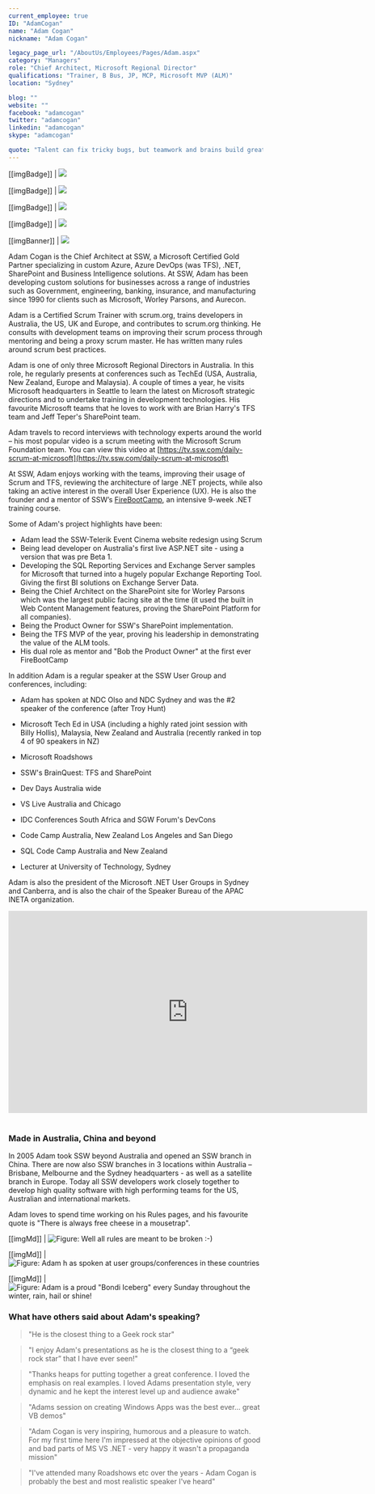 ```yaml
---
current_employee: true
ID: "AdamCogan"
name: "Adam Cogan"
nickname: "Adam Cogan"

legacy_page_url: "/AboutUs/Employees/Pages/Adam.aspx"
category: "Managers"
role: "Chief Architect, Microsoft Regional Director"
qualifications: "Trainer, B Bus, JP, MCP, Microsoft MVP (ALM)"
location: "Sydney"

blog: ""
website: ""
facebook: "adamcogan"
twitter: "adamcogan"
linkedin: "adamcogan"
skype: "adamcogan"

quote: "Talent can fix tricky bugs, but teamwork and brains build great software. "
---
```


[[imgBadge]]
| ![](./Images/Bio/microsoftCertified.jpg)

[[imgBadge]]
| ![](./Images/Bio/Microsoft-Regional-Director-35h.png)

[[imgBadge]]
| ![](./Images/Bio/scrumtrainer.png)

[[imgBadge]]
| ![](./Images/Bio/scrum-badges.jpg)

[[imgBanner]]
| ![](./Images/Bio/devops.png)

Adam Cogan is the Chief Architect at SSW, a Microsoft Certified Gold Partner specializing in custom Azure, Azure DevOps (was TFS), .NET, SharePoint and Business Intelligence solutions. At SSW, Adam has been developing custom solutions for businesses across a range of industries such as Government, engineering, banking, insurance, and manufacturing since 1990 for clients such as Microsoft, Worley Parsons, and Aurecon.

Adam is a Certified Scrum Trainer with scrum.org, trains developers in Australia, the US, UK and Europe, and contributes to scrum.org thinking. He consults with development teams on improving their scrum process through mentoring and being a proxy scrum master. He has written many rules around scrum best practices.

Adam is one of only three Microsoft Regional Directors in Australia. In this role, he regularly presents at conferences such as TechEd (USA, Australia, New Zealand, Europe and Malaysia). A couple of times a year, he visits Microsoft headquarters in Seattle to learn the latest on Microsoft strategic directions and to undertake training in development technologies. His favourite Microsoft teams that he loves to work with are Brian Harry's TFS team and Jeff Teper's SharePoint team.

Adam travels to record interviews with technology experts around the world – his most popular video is a scrum meeting with the Microsoft Scrum Foundation team. You can view this video at [https://tv.ssw.com/daily-scrum-at-microsoft](https://tv.ssw.com/daily-scrum-at-microsoft)

At SSW, Adam enjoys working with the teams, improving their usage of Scrum and TFS, reviewing the architecture of large .NET projects, while also taking an active interest in the overall User Experience (UX). He is also the founder and a mentor of SSW’s [FireBootCamp](https://firebootcamp.com), an intensive 9-week .NET training course.

Some of Adam's project highlights have been:

- Adam lead the SSW-Telerik Event Cinema website redesign using Scrum
- Being lead developer on Australia's first live ASP.NET site - using a version that was pre Beta 1.
- Developing the SQL Reporting Services and Exchange Server samples for Microsoft that turned into a hugely popular Exchange Reporting Tool. Giving the first BI solutions on Exchange Server Data.
- Being the Chief Architect on the SharePoint site for Worley Parsons which was the largest public facing site at the time (it used the built in Web Content Management features, proving the SharePoint Platform for all companies).
- Being the Product Owner for SSW's SharePoint implementation.
- Being the TFS MVP of the year, proving his leadership in demonstrating the value of the ALM tools.
- His dual role as mentor and "Bob the Product Owner" at the first ever FireBootCamp

In addition Adam is a regular speaker at the SSW User Group and conferences, including:

- Adam has spoken at NDC Olso and NDC Sydney and was the #2 speaker of the conference (after Troy Hunt)

- Microsoft Tech Ed in USA (including a highly rated joint session with Billy Hollis), Malaysia, New Zealand and Australia (recently ranked in top 4 of 90 speakers in NZ)
- Microsoft Roadshows
- SSW's BrainQuest: TFS and SharePoint
- Dev Days Australia wide
- VS Live Australia and Chicago
- IDC Conferences South Africa and SGW Forum's DevCons
- Code Camp Australia, New Zealand Los Angeles and San Diego
- SQL Code Camp Australia and New Zealand
- Lecturer at University of Technology, Sydney

Adam is also the president of the Microsoft .NET User Groups in Sydney and Canberra, and is also the chair of the Speaker Bureau of the APAC INETA organization.

<iframe width="710" height="400" src="https://www.youtube.com/embed/0gSgpzmbrBM" frameborder="0"></iframe> 

### Made in Australia, China and beyond

In 2005 Adam took SSW beyond Australia and opened an SSW branch in China. There are now also SSW branches in 3 locations within Australia – Brisbane, Melbourne and the Sydney headquarters - as well as a satellite branch in Europe. Today all SSW developers work closely together to develop high quality software with high performing teams for the US, Australian and international markets.

Adam loves to spend time working on his Rules pages, and his favourite quote is "There is always free cheese in a mousetrap".

[[imgMd]]
| ![Figure: Well all rules are meant to be broken :-)](./Images/Bio/figureMouse.jpg)

[[imgMd]]
| ![Figure: Adam h as spoken at user groups/conferences in these countries](./Images/Bio/figureMap.jpg)

[[imgMd]]
| ![Figure: Adam is a proud "Bondi Iceberg" every Sunday throughout the winter, rain, hail or shine!](./Images/Bio/figureIce.jpg)

### What have others said about Adam's speaking?

> "He is the closest thing to a Geek rock star"

> "I enjoy Adam's presentations as he is the closest thing to a “geek rock star” that I have ever seen!"

> "Thanks heaps for putting together a great conference. I loved the emphasis on real examples. I loved Adams presentation style, very dynamic and he kept the interest level up and audience awake"

> "Adams session on creating Windows Apps was the best ever… great VB demos"

> "Adam Cogan is very inspiring, humorous and a pleasure to watch. For my first time here I'm impressed at the objective opinions of good and bad parts of MS VS .NET - very happy it wasn't a propaganda mission"

> "I've attended many Roadshows etc over the years - Adam Cogan is probably the best and most realistic speaker I've heard"
